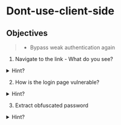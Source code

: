 # Dont-use-client-side

## Objectives

> - Bypass weak authentication again
1. Navigate to the link - What do you see?


<details>
<summary>Hint?</summary>
<br>

It might help to INSPECT the page closely

</details>

2. How is the login page vulnerable? 

<details>
<summary>Hint?</summary>
<br>

Use inspect element to view the content of the JavaScript function verify.

</details>

3. Extract obfuscated password

<details>
<summary>Hint?</summary>
<br>
the function is much more obfuscated. However, the challenge can be completed by ignoring the majority of the function. 

The top line of the function declares a list, function reconstructs some of the items in this list into the correct credential. We know that flags follow the format picoCTF{...}. 

Appending the correct subset of the strings gets us the correct credential, and thus the flag. 

</details>
